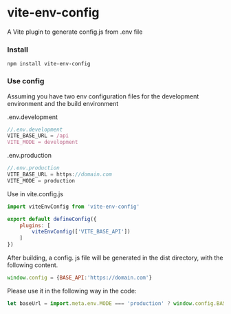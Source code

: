 # vite-env-config
A Vite plugin to generate config.js from .env file


### Install

```shell
npm install vite-env-config
```

### Use config
Assuming you have two env configuration files for the development environment and the build environment

.env.development
```js
//.env.development
VITE_BASE_URL = /api
VITE_MODE = development
```
.env.production
```js
//.env.production
VITE_BASE_URL = https://domain.com
VITE_MODE = production
```

Use in vite.config.js
```js
import viteEnvConfig from 'vite-env-config'

export default defineConfig({
    plugins: [
        viteEnvConfig(['VITE_BASE_API'])
    ]
})
```
After building, a config. js file will be generated in the dist directory, with the following content.
```js
window.config = {BASE_API:'https://domain.com'}
```
Please use it in the following way in the code:
```js
let baseUrl = import.meta.env.MODE === 'production' ? window.config.BASE_API : import.meta.env.VITE_BASE_API;
```